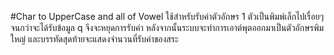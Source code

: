 #Char to UpperCase and all of Vowel
ใช้สำหรับรับค่าตัวอักษร 1 ตัวเป็นพิมพ์เล็กไปเรื่อยๆจนกว่าจะได้รับข้อมูล q จึงจะหยุดการรับค่า
หลังจากนั้นระบบจะทำการเอาต์พุตออกมาเป็นตัวอักษรพิมใหญ่ และบรรทัดสุดท้ายจะแสดงจำนวนที่รับค่าของสระ
